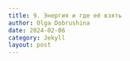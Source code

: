 ```yaml
---
title: 9. Энергия и где её взять
author: Olga Dobrushina
date: 2024-02-06
category: Jekyll
layout: post
---
```



